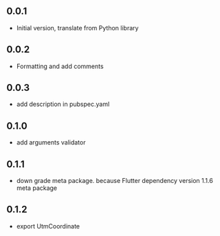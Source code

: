 ## 0.0.1
- Initial version, translate from Python library
## 0.0.2
- Formatting and add comments
## 0.0.3
- add description in pubspec.yaml
## 0.1.0
- add arguments validator
## 0.1.1
- down grade meta package. because Flutter dependency version 1.1.6 meta package
## 0.1.2
- export UtmCoordinate
